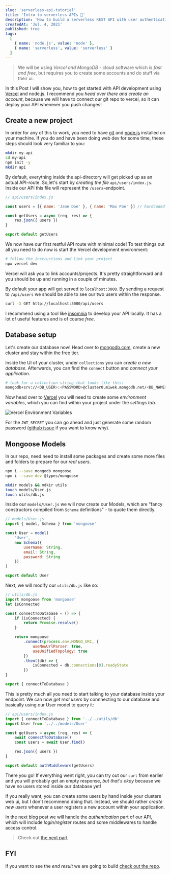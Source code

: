 ```yaml
---
slug: 'serverless-api-tutorial'
title: 'Intro to serverless APIs 🍪'
description: 'How to build a serverless REST API with user authentication and mongoDB Part 1'
createdAt: 'Jul. 4, 2021'
published: true
tags:
  [
    { name: 'node.js', value: 'node' },
    { name: 'serverless', value: 'serverless' }
  ]
---
```


> We will be using _Vercel and MongoDB_ - cloud software which is _fast and free_, but requires you to create some accounts and do stuff via their ui.

In this Post I will show you, how to get started with API development using <a href="https://vercel.com/" target="_blank" rel="nofollower noreferrer">Vercel</a> and node.js.
I recommend you _head over there and create an account_, because we will have to connect our git repo to vercel, so it can deploy your API whenever you push changes!

## Create a new project

In order for any of this to work, you need to have <a href="https://git-scm.com/book/en/v2/Getting-Started-Installing-Git" target="_blank" rel="nofollower noreferrer">git</a> and <a href="https://nodejs.org/en/" target="_blank" rel="nofollower noreferrer">node.js</a> installed on your machine. If you do and have been doing web dev for some time, these steps should look very familiar to you:

```bash
mkdir my-api
cd my-api
npm init -y
mkdir api
```

By default, everything inside the api-directory will get picked up as an actual API-route. So,let's start by _creating the file_ `api/users/index.js`. Inside our API this file will represent the `/users`-endpoint.

```js
// api/users/index.js

const users = [{ name: 'Jane Doe' }, { name: 'Max Poe' }] // hardcoded users for now

const getUsers = async (req, res) => {
	res.json({ users })
}

export default getUsers
```

We now have our first restful API route with minimal code! To test things out all you need to do now is start the Vercel development environment:

```bash
# follow the instructions and link your project
npx vercel dev
```

Vercel will ask you to link accounts/projects. It's pretty straightforward and you should be up and running in a couple of minutes.

By default your app will get served to `localhost:3000`. By sending a request to `/api/users` we should be able to see our two users within the response.

```bash
curl -X GET http://localhost:3000/api/users
```

I recommend using a tool like <a href="https://insomnia.rest/" target="_blank" rel="nofollower noreferrer">insomnia</a> to develop your API locally. It has a lot of useful features and is of course _free_.

## Database setup

Let's create our database now! Head over to <a href="https://www.mongodb.com/" target="_blank" rel="nofollower noreferrer">mongodb.com</a>, create a new cluster and stay within the free tier.

Inside the UI of your cluster, under `collections` you can _create a new database_. Afterwards, you can find the `connect` button and _connect your application_.

```bash
# look for a collection string that looks like this:
mongodb+srv://<DB_USER>:<PASSWORD>@cluster0.m1wek.mongodb.net/<DB_NAME>?retryWrites=true&w=majority
```

Now head over to <a href="https://vercel.com/" target="_blank" rel="nofollower noreferrer">Vercel</a> you will need to create some _environment variables_, which you can find within your project under the _settings tab_.

![Vercel Environment Variables](/images/blog/vercel_env_variables.png)

For the `JWT_SECRET` you can go ahead and just generate some random password (<a href="https://github.com/dwyl/hapi-auth-jwt2/issues/48#issuecomment-109944109" target="_blank" rel="nofollower noreferrer">github issue</a> if you want to know why).

## Mongoose Models

In our repo, need need to install some packages and create some more files and folders to prepare for our _real users_.

```bash
npm i --save mongodb mongoose
npm i --save-dev @types/mongoose

mkdir models && mdkir utils
touch models/User.js
touch utils/db.js
```

Inside our `models/User.js` we will now create our Models, which are "fancy constructors compiled from `Schema` definitions" - to quote them directly.

```js
// models/User.js
import { model, Schema } from 'mongoose'

const User = model(
	'User',
	new Schema({
		username: String,
		email: String,
		password: String
	})
)

export default User
```

Next, we will modify our `utils/db.js` like so:

```js
// utils/db.js
import mongoose from 'mongoose'
let isConnected

const connectToDatabase = () => {
	if (isConnected) {
		return Promise.resolve()
	}

	return mongoose
		.connect(process.env.MONGO_URI, {
			useNewUrlParser: true,
			useUnifiedTopology: true
		})
		.then((db) => {
			isConnected = db.connections[0].readyState
		})
}

export { connectToDatabase }
```

This is pretty much all you need to start talking to your database inside your endpoint. We can now _get real users_ by connnecting to our database and basically using our User model to query it:

```js
// api/users/index.js
import { connectToDatabase } from '../../utils/db'
import User from '../../models/User'

const getUsers = async (req, res) => {
	await connectToDatabase()
	const users = await User.find()

	res.json({ users })
}

export default authMiddleware(getUsers)
```

There you go! If everything went right, you can try out our `curl` from earlier and you will probably get an empty response, _but that's okay_ because we have no users stored inside our database yet!

If you really want, you can create some users by hand inside your clusters web ui, but I don't recommend doing that. Instead, we should rather _create new users_ whenever a user registers a new account within your application.

In the next blog post we will handle the _authentication_ part of our API, which will include _login/register_ routes and some middlewares to handle access control.

> Check out [the next part](/blog/serverless-auth-tutorial)

## FYI

If you want to see the _end result_ we are going to build <a href="https://github.com/DennisSmuda/serverless-sample-api" target="_blank" rel="nofollower noreferrer">check out the repo</a>.
